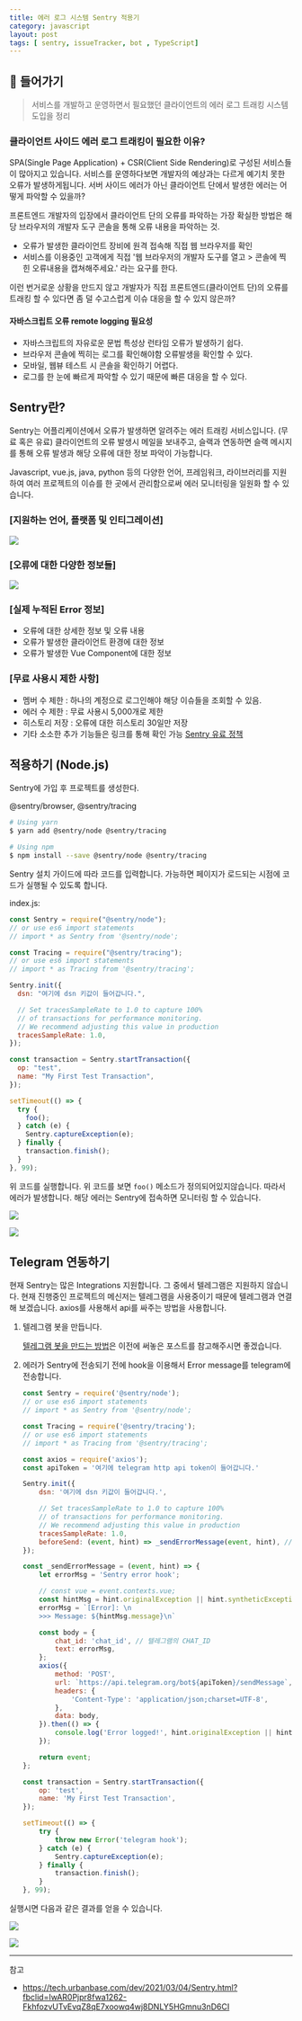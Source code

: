 ```yaml
---
title: 에러 로그 시스템 Sentry 적용기
category: javascript
layout: post
tags: [ sentry, issueTracker, bot , TypeScript]
---
```


## 📖 들어가기

> 서비스를 개발하고 운영하면서 필요했던 클라이언트의 에러 로그 트래킹 시스템 도입을 정리

### 클라이언트 사이드 에러 로그 트래킹이 필요한 이유?

SPA(Single Page Application) + CSR(Client Side Rendering)로 구성된 서비스들이 많아지고 있습니다. 서비스를 운영하다보면 개발자의 예상과는 다르게 예기치 못한 오류가 발생하게됩니다. 서버 사이드 에러가 아닌 클라이언트 단에서 발생한 에러는 어떻게 파악할 수 있을까?

프론트엔드 개발자의 입장에서 클라이언트 단의 오류를 파악하는 가장 확실한 방법은 해당 브라우저의 개발자 도구 콘솔을 통해 오류 내용을 파악하는 것.

-   오류가 발생한 클라이언트 장비에 원격 접속해 직접 웹 브라우저를 확인
-   서비스를 이용중인 고객에게 직접 '웹 브라우저의 개발자 도구를 열고 > 콘솔에 찍힌 오류내용을 캡쳐해주세요.' 라는 요구를 한다.

이런 번거로운 상황을 만드지 않고 개발자가 직접 프론트엔드(클라이언트 단)의 오류를 트래킹 할 수 있다면 좀 덜 수고스럽게 이슈 대응을 할 수 있지 않은까?

#### 자바스크립트 오류 remote logging 필요성

- 자바스크립트의 자유로운 문법 특성상 런타임 오류가 발생하기 쉽다.
- 브라우저 콘솔에 찍히는 로그를 확인해야함 오류발생을 확인할 수 있다.
- 모바일, 웹뷰 테스트 시 콘솔을 확인하기 어렵다.
- 로그를 한 눈에 빠르게 파악할 수 있기 때문에 빠른 대응을 할 수 있다.


## Sentry란?

Sentry는 어플리케이션에서 오류가 발생하면 알려주는 에러 트래킹 서비스입니다. (무료 혹은 유료) 클라이언트의 오류 발생시 메일을 보내주고, 슬랙과 연동하면 슬랙 메시지를 통해 오류 발생과 해당 오류에 대한 정보 파악이 가능합니다.

Javascript, vue.js, java, python 등의 다양한 언어, 프레임워크, 라이브러리를 지원하여 여러 프로젝트의 이슈를 한 곳에서 관리함으로써 에러 모니터링을 일원화 할 수 있습니다.

### [지원하는 언어, 플랫폼 및 인티그레이션]

![](https://velog.velcdn.com/images/253eosam/post/72e7297c-e5e8-4006-93e8-c6804e0b7065/image.png)

### [오류에 대한 다양한 정보들]

![](https://velog.velcdn.com/images/253eosam/post/9eb1b483-8e2e-48fa-850e-06dae465b662/image.png)

### [실제 누적된 Error 정보]

- 오류에 대한 상세한 정보 및 오류 내용
- 오류가 발생한 클라이언트 환경에 대한 정보
- 오류가 발생한 Vue Component에 대한 정보

### [무료 사용시 제한 사항]

- 멤버 수 제한 : 하나의 계정으로 로그인해야 해당 이슈들을 조회할 수 있음.
- 에러 수 제한 : 무료 사용시 5,000개로 제한
- 히스토리 저장 : 오류에 대한 히스토리 30일만 저장
- 기타 소소한 추가 기능들은 링크를 통해 확인 가능 [Sentry 유료 정책](https://sentry.io/pricing/)


## 적용하기 (Node.js)

Sentry에 가입 후 프로젝트를 생성한다.

@sentry/browser, @sentry/tracing
```bash
# Using yarn
$ yarn add @sentry/node @sentry/tracing

# Using npm
$ npm install --save @sentry/node @sentry/tracing
```

Sentry 설치 가이드에 따라 코드를 입력합니다. 가능하면 페이지가 로드되는 시점에 코드가 실행될 수 있도록 합니다.

index.js:
```js
const Sentry = require("@sentry/node");
// or use es6 import statements
// import * as Sentry from '@sentry/node';

const Tracing = require("@sentry/tracing");
// or use es6 import statements
// import * as Tracing from '@sentry/tracing';

Sentry.init({
  dsn: "여기에 dsn 키값이 들어갑니다.",

  // Set tracesSampleRate to 1.0 to capture 100%
  // of transactions for performance monitoring.
  // We recommend adjusting this value in production
  tracesSampleRate: 1.0,
});

const transaction = Sentry.startTransaction({
  op: "test",
  name: "My First Test Transaction",
});

setTimeout(() => {
  try {
    foo();
  } catch (e) {
    Sentry.captureException(e);
  } finally {
    transaction.finish();
  }
}, 99);
```

위 코드를 실행합니다. 위 코드를 보면 `foo()` 메소드가 정의되어있지않습니다. 따라서 에러가 발생합니다. 해당 에러는 Sentry에 접속하면 모니터링 할 수 있습니다.

![](https://velog.velcdn.com/images/253eosam/post/1c2276e5-8d87-4e24-b7c9-7a3007d2c96e/image.png)

![](https://velog.velcdn.com/images/253eosam/post/1cfe81f9-fdee-457d-a1f2-3d1b7a6cf55e/image.png)

## Telegram 연동하기

현재 Sentry는 많은 Integrations 지원합니다. 그 중에서 텔레그램은 지원하지 않습니다. 현재 진행중인 프로젝트의 메신저는 텔레그램을 사용중이기 때문에 텔레그램과 연결해 보겠습니다. axios를 사용해서 api를 싸주는 방법을 사용합니다.

1. 텔레그램 봇을 만듭니다.

    [텔레그램 봇을 만드는 방법](https://velog.io/@253eosam/FE-%ED%85%94%EB%A0%88%EA%B7%B8%EB%9E%A8-%EB%B4%87-%EB%A7%8C%EB%93%9C%EB%8A%94-%EB%B0%A9%EB%B2%95)은 이전에 써놓은 포스트를 참고해주시면 좋겠습니다.


2. 에러가 Sentry에 전송되기 전에 hook을 이용해서 Error message를 telegram에 전송합니다.

    ```js
    const Sentry = require('@sentry/node');
    // or use es6 import statements
    // import * as Sentry from '@sentry/node';

    const Tracing = require('@sentry/tracing');
    // or use es6 import statements
    // import * as Tracing from '@sentry/tracing';

    const axios = require('axios');
    const apiToken = '여기에 telegram http api token이 들어갑니다.'

    Sentry.init({
        dsn: '여기에 dsn 키값이 들어갑니다.',

        // Set tracesSampleRate to 1.0 to capture 100%
        // of transactions for performance monitoring.
        // We recommend adjusting this value in production
        tracesSampleRate: 1.0,
        beforeSend: (event, hint) => _sendErrorMessage(event, hint), // 에러를 Sentry에게 전달하기 전 처리할 수 있는 hook
    });

    const _sendErrorMessage = (event, hint) => {
        let errorMsg = 'Sentry error hook';

        // const vue = event.contexts.vue;
        const hintMsg = hint.originalException || hint.syntheticException;
        errorMsg = `[Error]: \n
        >>> Message: ${hintMsg.message}\n`

        const body = {
            chat_id: 'chat_id', // 텔레그램의 CHAT_ID
            text: errorMsg,
        };
        axios({
            method: 'POST',
            url: `https://api.telegram.org/bot${apiToken}/sendMessage`,
            headers: {
                'Content-Type': 'application/json;charset=UTF-8',
            },
            data: body,
        }).then(() => {
            console.log('Error logged!', hint.originalException || hint.syntheticException);
        });

        return event;
    };

    const transaction = Sentry.startTransaction({
        op: 'test',
        name: 'My First Test Transaction',
    });

    setTimeout(() => {
        try {
            throw new Error('telegram hook');
        } catch (e) {
            Sentry.captureException(e);
        } finally {
            transaction.finish();
        }
    }, 99);
    ```

실행시면 다음과 같은 결과를 얻을 수 있습니다.

![](https://velog.velcdn.com/images/253eosam/post/0170b14c-7b8e-446d-be84-6e2bbf0b9dff/image.png)

![](https://velog.velcdn.com/images/253eosam/post/f7ddfd3f-312a-4b47-a056-bddbe8ed5353/image.png)

---

참고

- <https://tech.urbanbase.com/dev/2021/03/04/Sentry.html?fbclid=IwAR0Pjpr8fwa1262-FkhfozvUTvEvqZ8qE7xoowq4wj8DNLY5HGmnu3nD6CI>

